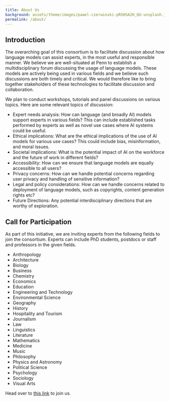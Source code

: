 ```yaml
---
title: About Us
background: assets/theme/images/pawel-czerwinski-pRSHSA2H_QU-unsplash.jpg
permalink: /about/
---
```


## Introduction

The overarching goal of this consortium is to facilitate discussion about how language models can assist experts, in the most useful and responsible manner. We believe we are well-situated at Penn to establish a multidisciplinary forum discussing the usage of language models. These models are actively being used in various fields and we believe such discussions are both timely and critical. We would therefore like to bring together stakeholders of these technologies to facilitate discussion and collaboration.

We plan to conduct workshops, tutorials and panel discussions on various topics. Here are some relevant topics of discussion:

* Expert needs analysis: How can language (and broadly AI) models support experts in various fields? This can include established tasks performed by experts as well as novel use cases where AI systems could be useful.
* Ethical implications: What are the ethical implications of the use of AI models for various use cases? This could include bias, misinformation, and moral issues.
* Societal implications: What is the potential impact of AI on the workforce and the future of work in different fields?
* Accessibility: How can we ensure that language models are equally accessible to all users?
* Privacy concerns: How can we handle potential concerns regarding user privacy and handling of sensitive information?
* Legal and policy considerations: How can we handle concerns related to deployment of language models, such as copyrights, content generation rights etc?
* Future Directions: Any potential interdisciplinary directions that are worthy of exploration.


## Call for Participation

As part of this initiative, we are inviting experts from the following fields to join the consortium. Experts can include PhD students, postdocs or staff and professors in the given fields.

* Anthropology
* Architecture
* Biology
* Business
* Chemistry
* Economics
* Education
* Engineering and Technology
* Environmental Science
* Geography
* History
* Hospitality and Tourism
* Journalism
* Law
* Linguistics
* Literature
* Mathematics
* Medicine
* Music
* Philosophy
* Physics and Astronomy
* Political Science
* Psychology
* Sociology
* Visual Arts

Head over to [this link](https://docs.google.com/forms/d/e/1FAIpQLSdahBIw5HtPgwP6lXQlnh_r8FaaKwsTmqnfkUIfeQ5qvZYN_Q/viewform?usp=sf_link) to join us.
